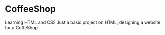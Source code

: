 # CoffeeShop
Learning HTML and CSS
Just a basic project on HTML, designing a website for a CoffeShop
